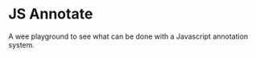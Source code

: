 JS Annotate
===========

A wee playground to see what can be done with a Javascript annotation system.
